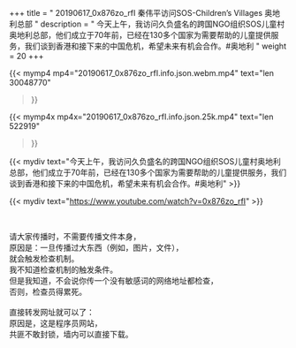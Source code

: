+++
title = " 20190617_0x876zo_rfI 秦伟平访问SOS-Children’s Villages 奥地利总部 "
description = " 今天上午，我访问久负盛名的跨国NGO组织SOS儿童村奥地利总部，他们成立于70年前，已经在130多个国家为需要帮助的儿童提供服务，我们谈到香港和接下来的中国危机，希望未来有机会合作。#奥地利 "
weight = 20
+++

{{< mymp4 mp4="20190617_0x876zo_rfI.info.json.webm.mp4" 
text="len 30048770"
>}}

{{< mymp4x  mp4x="20190617_0x876zo_rfI.info.json.25k.mp4"
text="len 522919"
>}}


{{< mydiv text="今天上午，我访问久负盛名的跨国NGO组织SOS儿童村奥地利总部，他们成立于70年前，已经在130多个国家为需要帮助的儿童提供服务，我们谈到香港和接下来的中国危机，希望未来有机会合作。#奥地利" >}}
<br>

{{< mydiv text="https://www.youtube.com/watch?v=0x876zo_rfI" >}}


<br>

请大家传播时，不需要传播文件本身，<br>
原因是：一旦传播过大东西（例如，图片，文件），<br>
就会触发检查机制。<br>
我不知道检查机制的触发条件。<br>
但是我知道，不会说你传一个没有敏感词的网络地址都检查，<br>
否则，检查员得累死。<br><br>
直接转发网址就可以了：<br>
原因是，这是程序员网站，<br>
共匪不敢封锁，墙内可以直接下载。


